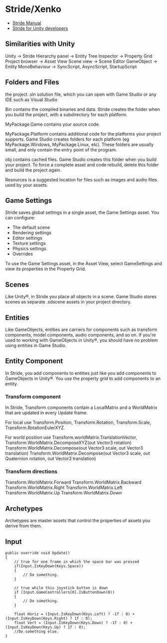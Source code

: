 # Stride/Xenko
- [Stride Manual](https://doc.stride3d.net/latest/en/manual/)
- [Stride for Unity developers](https://doc.stride3d.net/latest/en/manual/stride-for-unity-developers/index.html)

## Similarities with Unity
Unity -> Stride
Hierarchy panel -> Entity Tree
Inspector -> Property Grid
Project browser -> Asset View
Scene view -> Scene Editor
GameObject -> Entity
MonoBehaviour -> SyncScript, AsyncScript, StartupScript

## Folders and Files
the project .sln solution file, which you can open with Game Studio or any IDE such as Visual Studio

Bin contains the compiled binaries and data. Stride creates the folder when you build the project, with a subdirectory for each platform.

MyPackage.Game contains your source code.

MyPackage.Platform contains additional code for the platforms your project supports. Game Studio creates folders for each platform (eg MyPackage.Windows, MyPackage.Linux, etc). These folders are usually small, and only contain the entry point of the program.

obj contains cached files. Game Studio creates this folder when you build your project. To force a complete asset and code rebuild, delete this folder and build the project again.

Resources is a suggested location for files such as images and audio files used by your assets.

## Game Settings 
Stride saves global settings in a single asset, the Game Settings asset. You can configure:

- The default scene
- Rendering settings
- Editor settings
- Texture settings
- Physics settings
- Overrides

To use the Game Settings asset, in the Asset View, select GameSettings and view its properties in the Property Grid.

## Scenes
Like Unity®, in Stride you place all objects in a scene. Game Studio stores scenes as separate .sdscene assets in your project directory.

## Entities
Like GameObjects, entities are carriers for components such as transform components, model components, audio components, and so on. If you're used to working with GameObjects in Unity®, you should have no problem using entities in Game Studio.

## Entity Component
In Stride, you add components to entities just like you add components to GameObjects in Unity®. You use the property grid to add components to an entity.

### Transform component
In Stride, Transform components contain a LocalMatrix and a WorldMatrix that are updated in every Update frame.

For local use Transform.Position, Transform.Rotation, Transform.Scale, Transform.RotationEulerXYZ.

For world position use Transform.worldMatrix.TranslationVector, 
Transform.WorldMatrix.DecomposeXYZ(out Vector3 rotation)
Transform.WorldMatrix.Decompose(out Vector3 scale, out Vector3 translation)
Transform.WorldMatrix.Decompose(out Vector3 scale, out Quaternion rotation, out Vector3 translation)

### Transform directions
Transform.WorldMatrix.Forward
Transform.WorldMatrix.Backward
Transform.WorldMatrix.Right
Transform.WorldMatrix.Left
Transform.WorldMatrix.Up
Transform.WorldMatrix.Down

## Archetypes
Archetypes are master assets that control the properties of assets you derive from them.

## Input
```
public override void Update()
{
    // true for one frame in which the space bar was pressed
    if(Input.IsKeyDown(Keys.Space))
    {
        // Do something.
    }

    // true while this joystick button is down
    if (Input.GameControllers[0].IsButtonDown(0))
    {
        // Do something.
    }

    float Horiz = (Input.IsKeyDown(Keys.Left) ? -1f : 0) + (Input.IsKeyDown(Keys.Right) ? 1f : 0);
    float Vert = (Input.IsKeyDown(Keys.Down) ? -1f : 0) + (Input.IsKeyDown(Keys.Up) ? 1f : 0);
    //Do something else.
}
```
